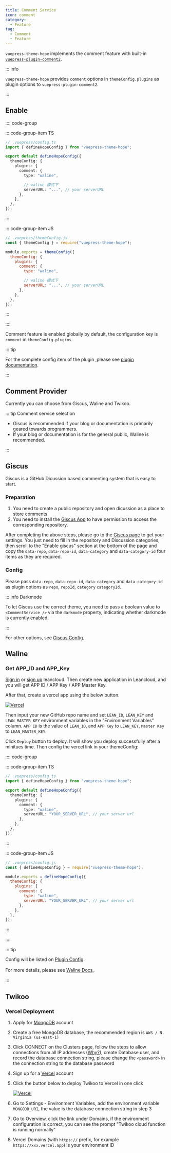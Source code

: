 ```yaml
---
title: Comment Service
icon: comment
category:
  - Feature
tag:
  - Comment
  - Feature
---
```


`vuepress-theme-hope` implements the comment feature with built-in [`vuepress-plugin-comment2`][comment2].

::: info

`vuepress-theme-hope` provides `comment` options in `themeConfig.plugins` as plugin options to `vuepress-plugin-comment2`.

:::

<!-- more -->

## Enable <Badge text="Support page config" />

:::: code-group

::: code-group-item TS

```ts {7,10}
// .vuepress/config.ts
import { defineHopeConfig } from "vuepress-theme-hope";

export default defineHopeConfig({
  themeConfig: {
    plugins: {
      comment: {
        type: "waline",

        // waline 模式下
        serverURL: "...", // your serverURL
      },
    },
  },
});
```

:::

::: code-group-item JS

```js {7,10}
// .vuepress/themeConfig.js
const { themeConfig } = require("vuepress-theme-hope");

module.exports = themeConfig({
  themeConfig: {
    plugins: {
      comment: {
        type: "waline",

        // waline 模式下
        serverURL: "...", // your serverURL
      },
    },
  },
});
```

:::

::::

Comment feature is enabled globally by default, the configuration key is `comment` in `themeConfig.plugins`.

::: tip

For the complete config item of the plugin ,please see [plugin documentation][comment2].

:::

## Comment Provider

Currently you can choose from Giscus, Waline and Twikoo.

::: tip Comment service selection

- Giscus is recommended if your blog or documentation is primarily geared towards programmers.
- If your blog or documentation is for the general public, Waline is recommended.

:::

<!-- You can choose from 2 comment service provider: Waline and Vssue.

::: tip Comparison between services

- Waline uses a backend server to support comment and pageview statistics, and you can comment without logging in to any account. It needs extra configuration on backend, and you can deploy on vercel for free.
- Vssue uses the issue panel of the code platform repo and requires the user to login or register the corresponding platform account.

If your site is for the general public rather than programmers, Waline is recommended.

::: -->

## Giscus

Giscus is a GitHub Dicussion based commenting system that is easy to start.

### Preparation

1. You need to create a public repository and open dicussion as a place to store comments
1. You need to install the [Giscus App](https://github.com/apps/giscus) to have permission to access the corresponding repository.

After completing the above steps, please go to the [Giscus page](https://giscus.app) to get your settings. You just need to fill in the repository and Discussion categories, then scroll to the "Enable giscus" section at the bottom of the page and copy the `data-repo`, `data-repo-id`, `data-category` and `data-category-id` four items as they are required.

### Config

Please pass `data-repo`, `data-repo-id`, `data-category` and `data-category-id` as plugin options as `repo`, `repoId`, `category` `categoryId`.

::: info Darkmode

To let Giscus use the correct theme, you need to pass a boolean value to `<CommentService />` via the `darkmode` property, indicating whether darkmode is currently enabled.

:::

For other options, see [Giscus Config][comment2-giscus-config].

## Waline

### Get APP_ID and APP_Key

[Sign in](https://console.leancloud.app/login.html#/signin) or [sign up](https://console.leancloud.app/login.html#/signup) leancloud. Then create new application in Leancloud, and you will get APP ID / APP Key / APP Master Key.

After that, create a vercel app using the below button.

[![Vercel](https://vercel.com/button)](https://vercel.com/import/project?template=https://github.com/lizheming/waline/tree/master/example)

Then input your new GitHub repo name and set `LEAN_ID`, `LEAN_KEY` and `LEAN_MASTER_KEY` environment variables in the "Environment Variables" column. `APP ID` is the value of `LEAN_ID`, and `APP Key` to `LEAN_KEY`, `Master Key` to `LEAN_MASTER_KEY`.

Click `Deploy` button to deploy. It will show you deploy successfully after a minitues time. Then config the vercel link in your themeConfig:

:::: code-group

::: code-group-item TS

```ts
// .vuepress/config.ts
import { defineHopeConfig } from "vuepress-theme-hope";

export default defineHopeConfig({
  themeConfig: {
    plugins: {
      comment: {
        type: "waline",
        serverURL: "YOUR_SERVER_URL", // your server url
      },
    },
  },
});
```

:::

::: code-group-item JS

```js
// .vuepress/config.js
const { defineHopeConfig } = require("vuepress-theme-hope");

module.exports = defineHopeConfig({
  themeConfig: {
    plugins: {
      comment: {
        type: "waline",
        serverURL: "YOUR_SERVER_URL", // your server url
      },
    },
  },
});
```

:::

::::

::: tip

Config will be listed on [Plugin Config][comment2-waline-config].

For more details, please see [Waline Docs](https://waline.js.org/en/)。

:::

## Twikoo

### Vercel Deployment

1. Apply for [MongoDB](https://www.mongodb.com/cloud/atlas/register) account
1. Create a free MongoDB database, the recommended region is `AWS / N. Virginia (us-east-1)`
1. Click CONNECT on the Clusters page, follow the steps to allow connections from all IP addresses ([Why?](https://vercel.com/support/articles/how-to-allowlist-deployment-ip-address)), create Database user, and record the database connection string, please change the `<password>` in the connection string to the database password
1. Sign up for a [Vercel](https://vercel.com/signup) account
1. Click the button below to deploy Twikoo to Vercel in one click

   [![Vercel](https://vercel.com/button)](https://vercel.com/import/project?template=https://github.com/imaegoo/twikoo/tree/dev/src/vercel-min)

1. Go to Settings - Environment Variables, add the environment variable `MONGODB_URI`, the value is the database connection string in step 3
1. Go to Overview, click the link under Domains, if the environment configuration is correct, you can see the prompt "Twikoo cloud function is running normally"
1. Vercel Domains (with `https://` prefix, for example `https://xxx.vercel.app`) is your environment ID

[comment2]: https://vuepress-theme-hope.github.io/v2/comment/
[comment2-giscus-config]: https://vuepress-theme-hope.github.io/v2/comment/config/giscus.html
[comment2-waline-config]: https://vuepress-theme-hope.github.io/v2/comment/config/waline.html
